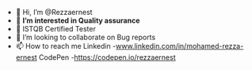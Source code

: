 - 👋 Hi, I’m @Rezzaernest
- 👀 <strong>I’m interested in Quality assurance</strong>
- 🌱 ISTQB Certified Tester
- 💞️ I’m looking to collaborate on Bug reports
- 📫 How to reach me 
Linkedin -www.linkedin.com/in/mohamed-rezza-ernest
CodePen -https://codepen.io/rezzaernest
<!---
Rezzaernest/Rezzaernest is a ✨ special ✨ repository because its `README.md` (this file) appears on your GitHub profile.
You can click the Preview link to take a look at your changes.
--->
